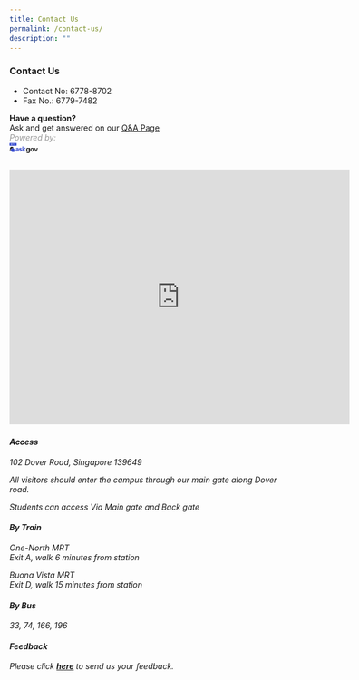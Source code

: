 ```yaml
---
title: Contact Us
permalink: /contact-us/
description: ""
---
```

### Contact Us


*   Contact No: 6778-8702&nbsp; &nbsp; &nbsp;
*   Fax No.: 6779-7482&nbsp; &nbsp; &nbsp; <br>

**Have a question?**  
Ask and get answered on our [Q&amp;A Page](https://ask.gov.sg/fmss)
<br>
<span style="color:#999999"><em>Powered by:
<br><img src="/images/logo-askgov.png" style="width:10%;float:left">
<br>
<br>
<iframe loading="lazy" allowfullscreen="" style="border:0;" height="450" width="600" src="https://www.google.com/maps/embed?pb=!1m18!1m12!1m3!1d3988.788927514324!2d103.78232581537561!3d1.3015503620897564!2m3!1f0!2f0!3f0!3m2!1i1024!2i768!4f13.1!3m3!1m2!1s0x31da1a5b10f20e8f%3A0xb8a4970d56c3f1b9!2sFairfield%20Methodist%20Secondary%20School!5e0!3m2!1sen!2ssg!4v1674024324142!5m2!1sen!2ssg"></iframe>

#### Access
    
102 Dover Road, Singapore 139649

All visitors should enter the campus through our main gate along Dover road.
    
Students can access Via Main gate and Back gate
    
      
    
#### By Train
    
One-North MRT
    <br>Exit A, walk 6 minutes from station  
      
Buona Vista MRT  
    Exit D, walk 15 minutes from station
    
      
    
#### By Bus
    
33, 74, 166, 196

#### Feedback

Please click&nbsp;[**here**](https://form.gov.sg/63d36db30d26690011f57a8d)&nbsp;to send us your feedback.</em></span>